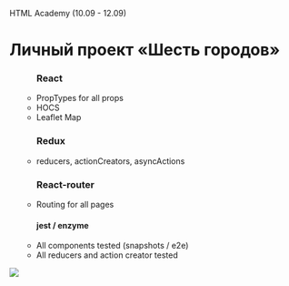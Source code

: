 HTML Academy (10.09 - 12.09)
# Личный проект «Шесть городов»

<ul>
  <ul>
    <h3>React</h3>
    <li>PropTypes for all props</li>
    <li>HOCS</li>
    <li>Leaflet Map</li>
  </ul>
  <ul>
    <h3>Redux</h3>
    <li>reducers, actionCreators, asyncActions</li> 
  </ul>
  <ul>
    <h3>React-router</h3>
    <li>Routing for all pages</li>
  </ul>
  <ul>
    <h4>jest / enzyme</h4>
    <li> All components tested (snapshots / e2e) </li>
    <li> All reducers and action creator tested </li>
  </ul>
    
 </ul>

 <img src="https://sun9-45.userapi.com/c200628/v200628940/9f4d/kW_DXdymmHo.jpg">


